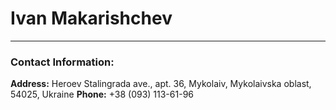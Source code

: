 # Ivan Makarishchev
*********
### Contact Information:
**Address:**
Heroev Stalingrada ave., apt. 36,
Mykolaiv, Mykolaivska oblast,
54025, Ukraine
**Phone:**
+38 (093) 113-61-96